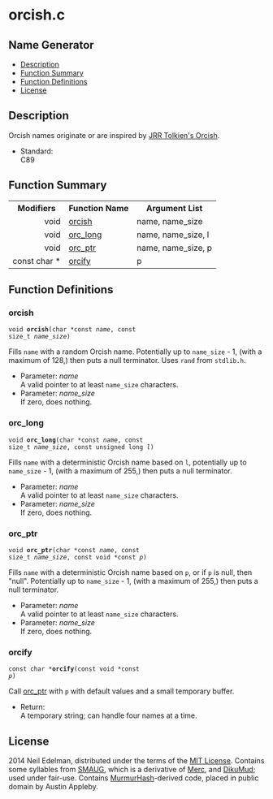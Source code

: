 # orcish\.c #

## Name Generator ##

 * [Description](#user-content-preamble)
 * [Function Summary](#user-content-summary)
 * [Function Definitions](#user-content-fn)
 * [License](#user-content-license)

## <a id = "user-content-preamble" name = "user-content-preamble">Description</a> ##

Orcish names originate or are inspired by [JRR Tolkien's Orcish](http://en.wikipedia.org/wiki/Languages_constructed_by_J._R._R._Tolkien)\.

 * Standard:  
   C89




## <a id = "user-content-summary" name = "user-content-summary">Function Summary</a> ##

<table>

<tr><th>Modifiers</th><th>Function Name</th><th>Argument List</th></tr>

<tr><td align = right>void</td><td><a href = "#user-content-fn-3a1dca27">orcish</a></td><td>name, name_size</td></tr>

<tr><td align = right>void</td><td><a href = "#user-content-fn-e3a93f48">orc_long</a></td><td>name, name_size, l</td></tr>

<tr><td align = right>void</td><td><a href = "#user-content-fn-3f3dd248">orc_ptr</a></td><td>name, name_size, p</td></tr>

<tr><td align = right>const char *</td><td><a href = "#user-content-fn-2ce9da4d">orcify</a></td><td>p</td></tr>

</table>



## <a id = "user-content-fn" name = "user-content-fn">Function Definitions</a> ##

### <a id = "user-content-fn-3a1dca27" name = "user-content-fn-3a1dca27">orcish</a> ###

<code>void <strong>orcish</strong>(char *const <em>name</em>, const size_t <em>name_size</em>)</code>

Fills `name` with a random Orcish name\. Potentially up to `name_size` \- 1, \(with a maximum of 128,\) then puts a null terminator\. Uses `rand` from `stdlib.h`\.

 * Parameter: _name_  
   A valid pointer to at least `name_size` characters\.
 * Parameter: _name\_size_  
   If zero, does nothing\.




### <a id = "user-content-fn-e3a93f48" name = "user-content-fn-e3a93f48">orc_long</a> ###

<code>void <strong>orc_long</strong>(char *const <em>name</em>, const size_t <em>name_size</em>, const unsigned long <em>l</em>)</code>

Fills `name` with a deterministic Orcish name based on `l`, potentially up to `name_size` \- 1, \(with a maximum of 255,\) then puts a null terminator\.

 * Parameter: _name_  
   A valid pointer to at least `name_size` characters\.
 * Parameter: _name\_size_  
   If zero, does nothing\.




### <a id = "user-content-fn-3f3dd248" name = "user-content-fn-3f3dd248">orc_ptr</a> ###

<code>void <strong>orc_ptr</strong>(char *const <em>name</em>, const size_t <em>name_size</em>, const void *const <em>p</em>)</code>

Fills `name` with a deterministic Orcish name based on `p`, or if `p` is null, then "null"\. Potentially up to `name_size` \- 1, \(with a maximum of 255,\) then puts a null terminator\.

 * Parameter: _name_  
   A valid pointer to at least `name_size` characters\.
 * Parameter: _name\_size_  
   If zero, does nothing\.




### <a id = "user-content-fn-2ce9da4d" name = "user-content-fn-2ce9da4d">orcify</a> ###

<code>const char *<strong>orcify</strong>(const void *const <em>p</em>)</code>

Call [orc_ptr](#user-content-fn-3f3dd248) with `p` with default values and a small temporary buffer\.

 * Return:  
   A temporary string; can handle four names at a time\.






## <a id = "user-content-license" name = "user-content-license">License</a> ##

2014 Neil Edelman, distributed under the terms of the [MIT License](https://opensource.org/licenses/MIT)\. Contains some syllables from [SMAUG](http://www.smaug.org/), which is a derivative of [Merc](http://dikumud.com/Children/merc2.asp), and [DikuMud](http://dikumud.com/); used under fair\-use\. Contains [MurmurHash](https://github.com/aappleby/smhasher)\-derived code, placed in public domain by Austin Appleby\.



